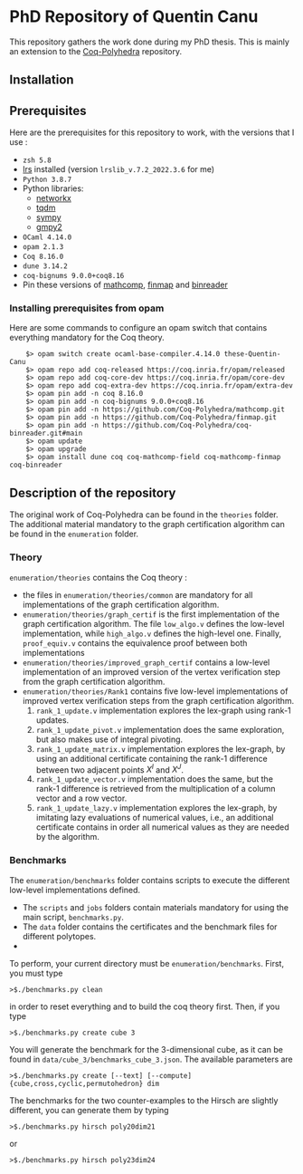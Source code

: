 # PhD Repository of Quentin Canu

This repository gathers the work done during my PhD thesis. This is mainly an extension to the [Coq-Polyhedra](https://github.com/Coq-Polyhedra/Coq-Polyhedra) repository.
## Installation

## Prerequisites

Here are the prerequisites for this repository to work, with the versions that I use :

- `zsh 5.8`
- [lrs](http://cgm.cs.mcgill.ca/%7Eavis/C/lrs.html) installed (version `lrslib_v.7.2_2022.3.6` for me)
- `Python 3.8.7`
- Python libraries: 
	- [networkx](https://networkx.org/)
	- [tqdm](https://tqdm.github.io/)
	- [sympy](https://www.sympy.org/en/index.html)
	- [gmpy2](https://gmpy2.readthedocs.io/en/latest/)
- `OCaml 4.14.0`
- `opam 2.1.3`
- `Coq 8.16.0`
- `dune 3.14.2`
- `coq-bignums 9.0.0+coq8.16`
- Pin these versions of [mathcomp](https://github.com/Coq-Polyhedra/mathcomp.git), [finmap](https://github.com/Coq-Polyhedra/finmap.git) and [binreader](https://github.com/Coq-Polyhedra/coq-binreader.git#main)
### Installing prerequisites from opam

Here are some commands to configure an opam switch that contains everything mandatory for the Coq theory.

        $> opam switch create ocaml-base-compiler.4.14.0 these-Quentin-Canu
        $> opam repo add coq-released https://coq.inria.fr/opam/released
        $> opam repo add coq-core-dev https://coq.inria.fr/opam/core-dev
        $> opam repo add coq-extra-dev https://coq.inria.fr/opam/extra-dev
        $> opam pin add -n coq 8.16.0
        $> opam pin add -n coq-bignums 9.0.0+coq8.16
        $> opam pin add -n https://github.com/Coq-Polyhedra/mathcomp.git
        $> opam pin add -n https://github.com/Coq-Polyhedra/finmap.git
        $> opam pin add -n https://github.com/Coq-Polyhedra/coq-binreader.git#main
        $> opam update
        $> opam upgrade
        $> opam install dune coq coq-mathcomp-field coq-mathcomp-finmap coq-binreader
## Description of the repository

The original work of Coq-Polyhedra can be found in the `theories` folder.
The additional material mandatory to the graph certification algorithm can be found in the `enumeration` folder.

### Theory

`enumeration/theories` contains the Coq theory :
- the files in `enumeration/theories/common` are mandatory for all implementations of the graph certification algorithm.
- `enumeration/theories/graph_certif` is the first implementation of the graph certification algorithm. The file `low_algo.v` defines the low-level implementation, while `high_algo.v` defines the high-level one. Finally, `proof_equiv.v` contains the equivalence proof between both implementations
- `enumeration/theories/improved_graph_certif` contains a low-level implementation of an improved version of the vertex verification step from the graph certification algorithm.
- `enumeration/theories/Rank1` contains five low-level implementations of improved vertex verification steps from the graph certification algorithm.
	1. `rank_1_update.v` implementation explores the lex-graph using rank-1 updates.
	2. `rank_1_update_pivot.v` implementation does the same exploration, but also makes use of integral pivoting.
	3. `rank_1_update_matrix.v` implementation explores the lex-graph, by using an additional certificate containing the rank-1 difference between two adjacent points $X^I$ and $X^J$.
	4. `rank_1_update_vector.v` implementation does the same, but the rank-1 difference is retrieved from the multiplication of a column vector and a row vector.
	5. `rank_1_update_lazy.v` implementation explores the lex-graph, by imitating lazy evaluations of numerical values, i.e., an additional certificate contains in order all numerical values as they are needed by the algorithm.

### Benchmarks

The `enumeration/benchmarks` folder contains scripts to execute the different low-level implementations defined.
- The `scripts` and `jobs` folders contain materials mandatory for using the main script, `benchmarks.py`.
- The `data` folder contains the certificates and the benchmark files for different polytopes.
-  
To perform, your current directory must be `enumeration/benchmarks`. First, you must type

	>$./benchmarks.py clean

in order to reset everything and to build the coq theory first. Then, if you type

	>$./benchmarks.py create cube 3

You will generate the benchmark for the 3-dimensional cube, as it can be found in `data/cube_3/benchmarks_cube_3.json`. The available parameters are
	
	>$./benchmarks.py create [--text] [--compute] {cube,cross,cyclic,permutohedron} dim

The benchmarks for the two counter-examples to the Hirsch are slightly different, you can generate them by typing

	>$./benchmarks.py hirsch poly20dim21
	
or

	>$./benchmarks.py hirsch poly23dim24